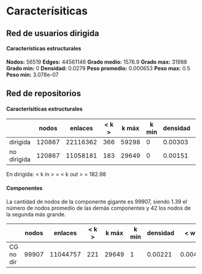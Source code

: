# Caracterísiticas



## Red de usuarios dirigida

#### Características estructurales

**Nodos:** 56519 	**Edges:** 44561146
**Grado medio:** 1576.9 	**Grado max:** 31988 	**Grado min:** 0
**Densidad:** 0.0279
**Peso promedio:** 0.000653 	**Peso max:** 0.5 	**Peso min:** 3.078e-07



## Red de repositorios 

#### Caracterísiticas estructurales

|             | nodos  | enlaces  | < k > | k máx | k min | densidad | < w >   |
| ----------- | ------ | -------- | ----- | ----- | ----- | -------- | ------- |
| dirigida    | 120867 | 22116362 | 366   | 59298 | 0     | 0.00303  | 0.00422 |
| no dirigida | 120867 | 11058181 | 183   | 29649 | 0     | 0.00151  | 0.00422 |

En dirigida: < k in > = < k out > = 182.98

#### Componentes 

La cantidad de nodos de la componente gigante es 99907, siendo 1.39 el número de nodos promedio de las demás componentes y  42 los nodos de la segunda más grande.

|           | nodos | enlaces  | < k > | k máx | k min | densidad | < w >   |
| --------- | ----- | -------- | ----- | ----- | ----- | -------- | ------- |
| CG no dir | 99907 | 11044757 | 221   | 29649 | 1     | 0.00221  | 0.00422 |

